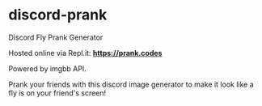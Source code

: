 
# discord-prank

Discord Fly Prank Generator

Hosted online via Repl.it:
**https://prank.codes**
 
Powered by imgbb API.

Prank your friends with this discord image generator to make it look like a fly is on your friend's screen!
